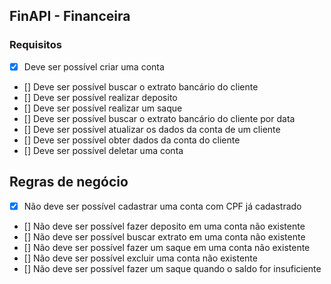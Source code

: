 ## FinAPI - Financeira

### Requisitos 

- [x] Deve ser possível criar uma conta
- [] Deve ser possível buscar o extrato bancário do cliente
- [] Deve ser possível realizar deposito
- [] Deve ser possível realizar um saque
- [] Deve ser possível buscar o extrato bancário do cliente por data
- [] Deve ser possível atualizar os dados da conta de um cliente
- [] Deve ser possível obter dados da conta do cliente
- [] Deve ser possível deletar uma conta

## Regras de negócio

- [x] Não deve ser possível cadastrar uma conta com CPF já cadastrado
- [] Não deve ser possível fazer deposito em uma conta não existente
- [] Não deve ser possível buscar extrato em uma conta não existente
- [] Não deve ser possível fazer um saque em uma conta não existente
- [] Não deve ser possível excluir uma conta não existente
- [] Não deve ser possível fazer um saque quando o saldo for insuficiente

